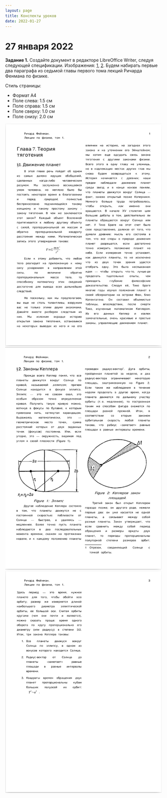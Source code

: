 ```yaml
---
layout: page
title: Конспекты уроков
date: 2022-01-27
---
```


# 27 января 2022

**Задание 1.** Создайте документ в редакторе LibreOffice Writer, следуя следующей спецификации. Изображения: [1](fig1.png), [2](fig2.png).
Будем набирать первые два параграфа из седьмой главы первого тома лекций Ричарда Фенмана по физике.

Стиль страницы:

* Формат A4
* Поле слева: 1.5 см
* Поле справа: 1.5 см
* Поле сверху: 1.0 см
* Поле снизу: 2.0 см

![](page1.png)
![](page2.png)
![](page3.png)
